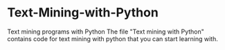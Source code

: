 # Text-Mining-with-Python
Text mining programs with Python
The file "Text mining with Python" contains code for text mining with python that you can start learning with.
